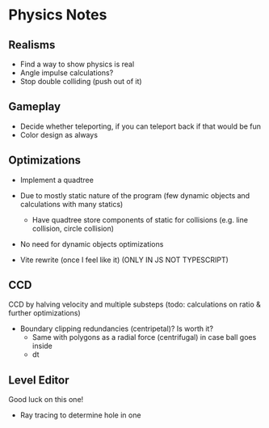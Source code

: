 # Physics Notes

## Realisms
- Find a way to show physics is real
- Angle impulse calculations?
- Stop double colliding (push out of it)

## Gameplay
- Decide whether teleporting, if you can teleport back if that would be fun
- Color design as always

## Optimizations
- Implement a quadtree
- Due to mostly static nature of the program (few dynamic objects and calculations with many statics)
    - Have quadtree store components of static for collisions (e.g. line collision, circle collision)
- No need for dynamic objects optimizations

- Vite rewrite (once I feel like it) (ONLY IN JS NOT TYPESCRIPT)

## CCD
CCD by halving velocity and multiple substeps (todo: calculations on ratio & further optimizations)
- Boundary clipping redundancies (centripetal)? Is worth it?
    - Same with polygons as a radial force (centrifugal) in case ball goes inside
    - dt

## Level Editor
Good luck on this one!
- Ray tracing to determine hole in one